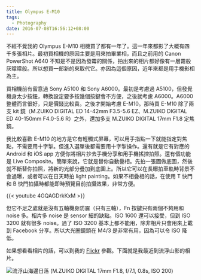 ```yaml
---
title: Olympus E-M10
tags:
  - Photography
date: 2016-07-08T16:56:12+08:00
---
```



不經不覺我的 Olympus E-M10 相機買了都有一年了。這一年來都影了大概有四千多張相片。最初買相機的原因主要是用來拍畢業相，而且之前用的 Canon PowerShot A640 不知是不是因為發霉的關係，拍出來的相片都好像有一層霧般灰曚曚般。所以想買一部新的來取代它。亦因為這個原因，近年來都是用手機影相為主。

<!--more-->

買相機前有留意過 Sony A5100 和 Sony A6000。最初是考慮過 A5100，但發覺機身太少按鈕，轉換設定要多按幾個按鍵會不方便，之後就考慮 A6000。A6000 整體而言很好，只是價錢比較貴。之後才開始考慮 E-M10。那時買 E-M10 除了兩支 kit 鏡（M.ZUIKO DIGITAL ED 14-42mm F3.5-5.6 EZ、M.ZUIKO DIGITAL ED 40-150mm F4.0-5.6 R）之外，還加多支 M.ZUIKO DIGITAL 17mm F1.8 定焦鏡。

我比較喜歡 E-M10 的地方是它有輕觸式屏幕，可以用手指點一下就能指定對焦點，不需要用十字掣。但進入選單後都需要用十字掣操作。還有就是它有對應的 Android 和 iOS app 方便你將相片抄去手機分享和用手機搖控拍照。還有個功能是 Live Composite。簡單來說，它就是替你自動疊相。先拍一張圖做底圖，然後就不斷替你拍照，將新的光部分疊加到底圖上。所以它可以在長曝拍車軌時背景不會過曝，或者可以在日天時拍 light painting。如果不相疊相的話，在使用 T 快門和 B 快門拍攝時都能即時預覽目前拍攝效果，非常方便。

{{< youtube 4GQAGDrkKxM >}}

但它不足之處就是沒有五軸機身防震（只有三軸），Fn 按鍵只有兩個不夠用和 noise 多。相片多 noise 是 sensor 細的缺點。ISO 1600 還可以接受，但到 ISO 3200 就有很多 noise。過了 ISO 3200 基本上都不能用，除非相片只會用來上載到 Facebook 分享。所以大光圈鏡頭在 M4/3 是非常有用，因為可以令 ISO 降低。

如果想看看相片的話，可以到我的 [Flickr](https://www.flickr.com/photos/ericksli/) 參觀。下面就是我最近到流浮山影的相片。

![流浮山海邊日落 (M.ZUIKO DIGITAL 17mm F1.8, f/7.1, 0.8s, ISO 200)](https://c6.staticflickr.com/8/7454/27937549645_4f2dee944f_b.jpg)
